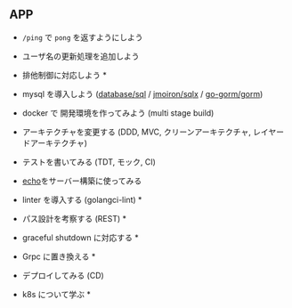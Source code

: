 ## APP
- `/ping` で `pong` を返すようにしよう
- ユーザ名の更新処理を追加しよう
- 排他制御に対応しよう *
- mysql を導入しよう ([database/sql](https://pkg.go.dev/database/sql) / [jmoiron/sqlx](https://github.com/jmoiron/sqlx) / [go-gorm/gorm](https://github.com/go-gorm/gorm))
- docker で 開発環境を作ってみよう (multi stage build)
- アーキテクチャを変更する (DDD, MVC, クリーンアーキテクチャ, レイヤードアーキテクチャ)
- テストを書いてみる (TDT, モック, CI)
- [echo](https://echo.labstack.com/)をサーバー構築に使ってみる
- linter を導入する (golangci-lint) *
- パス設計を考察する (REST) *
- graceful shutdown に対応する *
- Grpc に置き換える *

- デプロイしてみる (CD)
- k8s について学ぶ *
